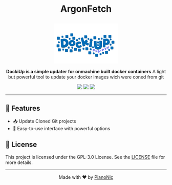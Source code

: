 # <p align="center">ArgonFetch</p>
<p align="center">
  <img src="assets/DockiUpLogo.png" width="200" alt="DockiUp Logo">
</p>
<p align="center">
  <strong>DockiUp is a simple updater for onmachine built docker containers</strong> 
 A light but powerful tool to update your docker images wich were coned from git
</p>
<p align="center">
  <a href=""><img src="https://img.shields.io/badge/Documentation-Docs-006db8.svg"/></a>
  <a href=""><img src="https://img.shields.io/badge/Selfhost-Instructions-006db8.svg"/></a>
  <a href=""><img src="https://img.shields.io/badge/Development-Setup-006db8.svg"/></a>
</p>

---

## 🚀 Features
- 📥 Update Cloned Git projects
- 🔄 Easy-to-use interface with powerful options 

## 📜 License
This project is licensed under the GPL-3.0 License. 
See the [LICENSE](LICENSE) file for more details.

---
<p align="center">Made with ❤️ by <a href="https://github.com/Pianonic">PianoNic</a></p>
